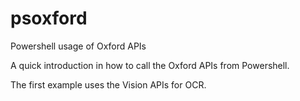 # psoxford
Powershell usage of Oxford APIs

A quick introduction in how to call the Oxford APIs from Powershell.   

The first example uses the Vision APIs for OCR.

